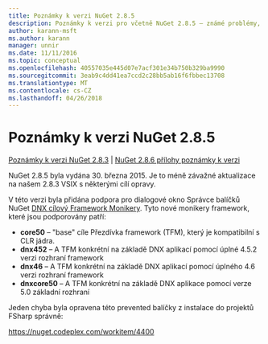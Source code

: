 ```yaml
---
title: Poznámky k verzi NuGet 2.8.5
description: Poznámky k verzi pro včetně NuGet 2.8.5 – známé problémy, opravy chyb, přidaných funkcí a chcete.
author: karann-msft
ms.author: karann
manager: unnir
ms.date: 11/11/2016
ms.topic: conceptual
ms.openlocfilehash: 40557035e445d07e7acf301e34b750b329ba9990
ms.sourcegitcommit: 3eab9c4dd41ea7ccd2c28bb5ab16f6fbbec13708
ms.translationtype: MT
ms.contentlocale: cs-CZ
ms.lasthandoff: 04/26/2018
---
```

# <a name="nuget-285-release-notes"></a>Poznámky k verzi NuGet 2.8.5

[Poznámky k verzi NuGet 2.8.3](../release-notes/nuget-2.8.3.md) | [NuGet 2.8.6 přílohy poznámky k verzi](../release-notes/nuget-2.8.6.md)

NuGet 2.8.5 byla vydána 30. března 2015. Je to méně závažné aktualizace na našem 2.8.3 VSIX s některými cílí opravy.

V této verzi byla přidána podpora pro dialogové okno Správce balíčků NuGet [DNX cílový Framework Monikery](https://github.com/aspnet/dnx).  Tyto nové monikery framework, které jsou podporovány patří:

* **core50** – "base" cíle Přezdívka framework (TFM), který je kompatibilní s CLR jádra.
* **dnx452** – A TFM konkrétní na základě DNX aplikací pomocí úplné 4.5.2 verzi rozhraní framework
* **dnx46** – A TFM konkrétní na základě DNX aplikací pomocí úplného 4.6 verzi rozhraní framework
* **dnxcore50** – A TFM konkrétní na základě DNX aplikace pomocí verze 5.0 základní rozhraní

Jeden chyba byla opravena této prevented balíčky z instalace do projektů FSharp správně:

https://nuget.codeplex.com/workitem/4400